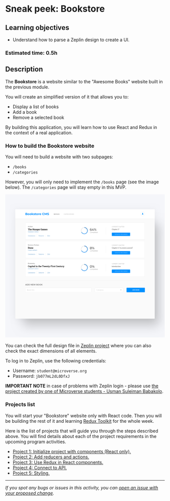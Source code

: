 # Sneak peek: Bookstore

## Learning objectives

- Understand how to parse a Zeplin design to create a UI.

### Estimated time: 0.5h

## Description

The **Bookstore** is a website similar to the "Awesome Books" website built in the previous module.

You will create an simplified version of it that allows you to:

- Display a list of books
- Add a book
- Remove a selected book

By building this application, you will learn how to use React and Redux in the context of a real application.

### How to build the Bookstore website

You will need to build a website with two subpages:

- `/books`
- `/categories`

However, you will only need to implement the `/books` page (see the image below). The `/categories` page will stay empty in this MVP.

<p align="center">
  <img src="./images/bookstore.png" alt="Bookstore" width="600px" />
</p>

You can check the full design file in [Zeplin project](https://app.zeplin.io/project/5b35a9e13227086040f8eb75/screen/5b695e29bb8c844f118f9378) where you can also check the exact dimensions of all elements.

To log in to Zeplin, use the following credentials:

- Username: `student@microverse.org`
- Password: `jb077mL2dL0DfxJ`

**IMPORTANT NOTE** in case of problems with Zeplin login - please use [the project created by one of Microverse students - Usman Suleiman Babakolo](https://pedantic-beaver-cb923b.netlify.app/#/).

### Projects list

You will start your "Bookstore" website only with React code. Then you will be building the rest of it and learning [Redux Toolkit](https://redux-toolkit.js.org/) for the whole week.

Here is the list of projects that will guide you through the steps described above. You will find details about each of the project requirements in the upcoming program activities.

- [Project 1: Initialize project with components (React only).](https://github.com/microverseinc/curriculum-react-redux/blob/main/bookstore/project_init_project_wth_comps_v3_0.md)
- [Project 2: Add reducers and actions.](https://github.com/microverseinc/curriculum-react-redux/blob/main/bookstore/add_reducers_an_actions_v2.md)
- [Project 3: Use Redux in React components.](https://github.com/microverseinc/curriculum-react-redux/blob/main/bookstore/use_redux_in_react_components_v2.md)
- [Project 4: Connect to API.](https://github.com/microverseinc/curriculum-react-redux/blob/main/bookstore/connect_to_api_v2_1.md)
- [Project 5: Styling.](https://github.com/microverseinc/curriculum-react-redux/blob/main/bookstore/styling.md)

---

_If you spot any bugs or issues in this activity, you can [open an issue with your proposed change](https://github.com/microverseinc/curriculum-transversal-skills/blob/main/git-github/articles/open_issue.md)._
